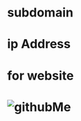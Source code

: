 # subdomain
# ip Address
# for website
# ![githubMe](https://user-images.githubusercontent.com/47518560/169663201-57bc205e-8b15-40fa-a65b-f64acccf984e.png)
